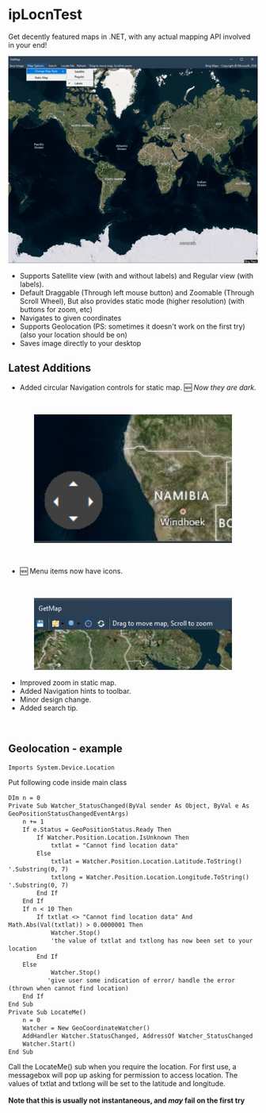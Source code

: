 # ipLocnTest
Get decently featured maps in .NET, with any actual mapping API involved in your end!

<p align="center">
  <img src="ipLocnTest/sq.png" width="800">
</p>

- Supports Satellite view (with and without labels) and Regular view (with labels).
- Default Draggable (Through left mouse button) and Zoomable (Through Scroll Wheel), But also provides static mode (higher resolution) (with buttons for zoom, etc)
- Navigates to given coordinates
- Supports Geolocation (PS: sometimes it doesn't work on the first try)(also your location should be on)
- Saves image directly to your desktop

## Latest Additions
<ul>
  <li>Added circular Navigation controls for static map. 🆕 <i>Now they are dark.</i>
</ul><br>
<p align = "center">
  <img src="ipLocnTest/nv.png" width="400">
</p><br>
<ul>
<li>🆕 Menu items now have icons.
</ul><br>
<p align = "center">
  <img src="ipLocnTest/nbar.png" width="400">
</p>
<ul>
<li> Improved zoom in static map.<br>
<li> Added Navigation hints to toolbar.<br>
<li> Minor design change.<br>
<li> Added search tip.
</ul><br>

## Geolocation - example

    Imports System.Device.Location

Put following code inside main class

    DIm n = 0
    Private Sub Watcher_StatusChanged(ByVal sender As Object, ByVal e As GeoPositionStatusChangedEventArgs)
        n += 1
        If e.Status = GeoPositionStatus.Ready Then
            If Watcher.Position.Location.IsUnknown Then
                txtlat = "Cannot find location data"
            Else
                txtlat = Watcher.Position.Location.Latitude.ToString() '.Substring(0, 7)
                txtlong = Watcher.Position.Location.Longitude.ToString() '.Substring(0, 7)
            End If
        End If
        If n < 10 Then
            If txtlat <> "Cannot find location data" And Math.Abs(Val(txtlat)) > 0.0000001 Then
                Watcher.Stop()
                'the value of txtlat and txtlong has now been set to your location
            End If
        Else
                Watcher.Stop()
               'give user some indication of error/ handle the error (thrown when cannot find location)
        End If
    End Sub
    Private Sub LocateMe()
        n = 0
        Watcher = New GeoCoordinateWatcher()
        AddHandler Watcher.StatusChanged, AddressOf Watcher_StatusChanged
        Watcher.Start()
    End Sub

Call the LocateMe() sub when you require the location. For first use, a messagebox will pop up asking for permission to access location.
The values of txtlat and txtlong will be set to the latitude and longitude.<br><br>
<b>Note that this is usually not instantaneous, and <i>may</i> fail on the first try</b>
